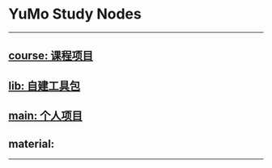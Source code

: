 # YuMo Study Nodes 

***
## [course: 课程项目](material/information/course.md)
## [lib: 自建工具包](material/information/lib.md)
## [main: 个人项目](material/information/main.md)
## material:
***

